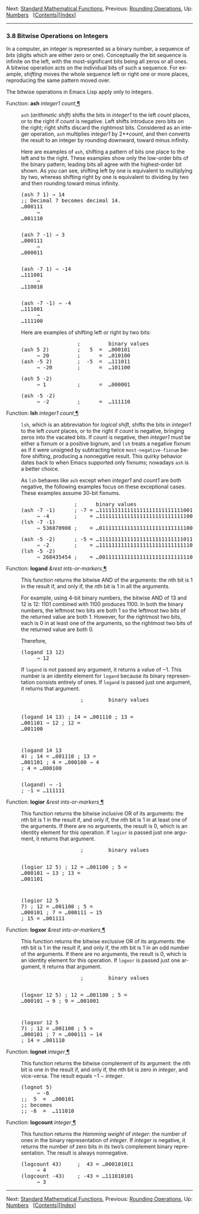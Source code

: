 <!DOCTYPE html>
<!-- saved from url=(0081)https://www.gnu.org/software/emacs/manual/html_node/elisp/Bitwise-Operations.html -->
<html><!-- Created by GNU Texinfo 7.0.3, https://www.gnu.org/software/texinfo/ --><head><meta http-equiv="Content-Type" content="text/html; charset=UTF-8">

<title>Bitwise Operations (GNU Emacs Lisp Reference Manual)</title>

<meta name="description" content="Bitwise Operations (GNU Emacs Lisp Reference Manual)">
<meta name="keywords" content="Bitwise Operations (GNU Emacs Lisp Reference Manual)">
<meta name="resource-type" content="document">
<meta name="distribution" content="global">
<meta name="Generator" content="makeinfo">
<meta name="viewport" content="width=device-width,initial-scale=1">

<link rev="made" href="mailto:bug-gnu-emacs@gnu.org">
<link rel="icon" type="image/png" href="https://www.gnu.org/graphics/gnu-head-mini.png">
<meta name="ICBM" content="42.256233,-71.006581">
<meta name="DC.title" content="gnu.org">
<style type="text/css">
@import url('/software/emacs/manual.css');
</style>
</head>

<body lang="en">
<div class="section-level-extent" id="Bitwise-Operations">
<div class="nav-panel">
<p>
Next: <a href="https://www.gnu.org/software/emacs/manual/html_node/elisp/Math-Functions.html" accesskey="n" rel="next">Standard Mathematical Functions</a>, Previous: <a href="https://www.gnu.org/software/emacs/manual/html_node/elisp/Rounding-Operations.html" accesskey="p" rel="prev">Rounding Operations</a>, Up: <a href="https://www.gnu.org/software/emacs/manual/html_node/elisp/Numbers.html" accesskey="u" rel="up">Numbers</a> &nbsp; [<a href="https://www.gnu.org/software/emacs/manual/html_node/elisp/index.html#SEC_Contents" title="Table of contents" rel="contents">Contents</a>][<a href="https://www.gnu.org/software/emacs/manual/html_node/elisp/Index.html" title="Index" rel="index">Index</a>]</p>
</div>
<hr>
<h3 class="section" id="Bitwise-Operations-on-Integers">3.8 Bitwise Operations on Integers</h3>
<a class="index-entry-id" id="index-bitwise-arithmetic"></a>
<a class="index-entry-id" id="index-logical-arithmetic"></a>

<p>In a computer, an integer is represented as a binary number, a
sequence of <em class="dfn">bits</em> (digits which are either zero or one).
Conceptually the bit sequence is infinite on the left, with the
most-significant bits being all zeros or all ones.  A bitwise
operation acts on the individual bits of such a sequence.  For example,
<em class="dfn">shifting</em> moves the whole sequence left or right one or more places,
reproducing the same pattern moved over.
</p>
<p>The bitwise operations in Emacs Lisp apply only to integers.
</p>
<dl class="first-deffn first-defun-alias-first-deffn">
<dt class="deffn defun-alias-deffn" id="index-ash"><span class="category-def">Function: </span><span><strong class="def-name">ash</strong> <var class="def-var-arguments">integer1 count</var><a class="copiable-link" href="https://www.gnu.org/software/emacs/manual/html_node/elisp/Bitwise-Operations.html#index-ash"> ¶</a></span></dt>
<dd><a class="index-entry-id" id="index-arithmetic-shift"></a>
<p><code class="code">ash</code> (<em class="dfn">arithmetic shift</em>) shifts the bits in <var class="var">integer1</var>
to the left <var class="var">count</var> places, or to the right if <var class="var">count</var> is
negative.  Left shifts introduce zero bits on the right; right shifts
discard the rightmost bits.  Considered as an integer operation,
<code class="code">ash</code> multiplies <var class="var">integer1</var> by
2**<var class="var">count</var>,
and then converts the result to an integer by rounding downward, toward
minus infinity.
</p>
<p>Here are examples of <code class="code">ash</code>, shifting a pattern of bits one place
to the left and to the right.  These examples show only the low-order
bits of the binary pattern; leading bits all agree with the
highest-order bit shown.  As you can see, shifting left by one is
equivalent to multiplying by two, whereas shifting right by one is
equivalent to dividing by two and then rounding toward minus infinity.
</p>
<div class="example">
<div class="group"><pre class="example-preformatted">(ash 7 1) ⇒ 14
;; <span class="r">Decimal 7 becomes decimal 14.</span>
…000111
     ⇒
…001110
</pre></div><pre class="example-preformatted">
</pre><div class="group"><pre class="example-preformatted">(ash 7 -1) ⇒ 3
…000111
     ⇒
…000011
</pre></div><pre class="example-preformatted">
</pre><div class="group"><pre class="example-preformatted">(ash -7 1) ⇒ -14
…111001
     ⇒
…110010
</pre></div><pre class="example-preformatted">
</pre><div class="group"><pre class="example-preformatted">(ash -7 -1) ⇒ -4
…111001
     ⇒
…111100
</pre></div></div>

<p>Here are examples of shifting left or right by two bits:
</p>
<div class="example smallexample">
<div class="group"><pre class="example-preformatted">                  ;  <span class="r">       binary values</span>
(ash 5 2)         ;   5  =  <span class="r">…000101</span>
     ⇒ 20         ;      =  <span class="r">…010100</span>
(ash -5 2)        ;  -5  =  <span class="r">…111011</span>
     ⇒ -20        ;      =  <span class="r">…101100</span>
</pre></div><div class="group"><pre class="example-preformatted">(ash 5 -2)
     ⇒ 1          ;      =  <span class="r">…000001</span>
</pre></div><div class="group"><pre class="example-preformatted">(ash -5 -2)
     ⇒ -2         ;      =  <span class="r">…111110</span>
</pre></div></div>
</dd></dl>

<dl class="first-deffn first-defun-alias-first-deffn">
<dt class="deffn defun-alias-deffn" id="index-lsh"><span class="category-def">Function: </span><span><strong class="def-name">lsh</strong> <var class="def-var-arguments">integer1 count</var><a class="copiable-link" href="https://www.gnu.org/software/emacs/manual/html_node/elisp/Bitwise-Operations.html#index-lsh"> ¶</a></span></dt>
<dd><a class="index-entry-id" id="index-logical-shift"></a>
<p><code class="code">lsh</code>, which is an abbreviation for <em class="dfn">logical shift</em>, shifts the
bits in <var class="var">integer1</var> to the left <var class="var">count</var> places, or to the right
if <var class="var">count</var> is negative, bringing zeros into the vacated bits.  If
<var class="var">count</var> is negative, then <var class="var">integer1</var> must be either a fixnum
or a positive bignum, and <code class="code">lsh</code> treats a negative fixnum as if it
were unsigned by subtracting twice <code class="code">most-negative-fixnum</code> before
shifting, producing a nonnegative result.  This quirky behavior dates
back to when Emacs supported only fixnums; nowadays <code class="code">ash</code> is a
better choice.
</p>
<p>As <code class="code">lsh</code> behaves like <code class="code">ash</code> except when <var class="var">integer1</var> and
<var class="var">count1</var> are both negative, the following examples focus on these
exceptional cases.  These examples assume 30-bit fixnums.
</p>
<div class="example smallexample">
<div class="group"><pre class="example-preformatted">                 ; <span class="r">     binary values</span>
(ash -7 -1)      ; -7 = <span class="r">…111111111111111111111111111001</span>
     ⇒ -4        ;    = <span class="r">…111111111111111111111111111100</span>
(lsh -7 -1)
     ⇒ 536870908 ;    = <span class="r">…011111111111111111111111111100</span>
</pre></div><div class="group"><pre class="example-preformatted">(ash -5 -2)      ; -5 = <span class="r">…111111111111111111111111111011</span>
     ⇒ -2        ;    = <span class="r">…111111111111111111111111111110</span>
(lsh -5 -2)
     ⇒ 268435454 ;    = <span class="r">…001111111111111111111111111110</span>
</pre></div></div>
</dd></dl>

<dl class="first-deffn first-defun-alias-first-deffn">
<dt class="deffn defun-alias-deffn" id="index-logand"><span class="category-def">Function: </span><span><strong class="def-name">logand</strong> <var class="def-var-arguments">&amp;rest ints-or-markers</var><a class="copiable-link" href="https://www.gnu.org/software/emacs/manual/html_node/elisp/Bitwise-Operations.html#index-logand"> ¶</a></span></dt>
<dd><p>This function returns the bitwise AND of the arguments: the <var class="var">n</var>th
bit is 1 in the result if, and only if, the <var class="var">n</var>th bit is 1 in all
the arguments.
</p>
<p>For example, using 4-bit binary numbers, the bitwise AND of 13 and
12 is 12: 1101 combined with 1100 produces 1100.
In both the binary numbers, the leftmost two bits are both 1
so the leftmost two bits of the returned value are both 1.
However, for the rightmost two bits, each is 0 in at least one of
the arguments, so the rightmost two bits of the returned value are both 0.
</p>
<p>Therefore,
</p>
<div class="example">
<div class="group"><pre class="example-preformatted">(logand 13 12)
     ⇒ 12
</pre></div></div>

<p>If <code class="code">logand</code> is not passed any argument, it returns a value of
−1.  This number is an identity element for <code class="code">logand</code>
because its binary representation consists entirely of ones.  If
<code class="code">logand</code> is passed just one argument, it returns that argument.
</p>
<div class="example smallexample">
<div class="group"><pre class="example-preformatted">                   ; <span class="r">       binary values</span>

(logand 14 13)     ; 14  =  <span class="r">…001110</span>
                   ; 13  =  <span class="r">…001101</span>
     ⇒ 12         ; 12  =  <span class="r">…001100</span>
</pre></div><pre class="example-preformatted">
</pre><div class="group"><pre class="example-preformatted">(logand 14 13 4)   ; 14  =  <span class="r">…001110</span>
                   ; 13  =  <span class="r">…001101</span>
                   ;  4  =  <span class="r">…000100</span>
     ⇒ 4          ;  4  =  <span class="r">…000100</span>
</pre></div><pre class="example-preformatted">
</pre><div class="group"><pre class="example-preformatted">(logand)
     ⇒ -1         ; -1  =  <span class="r">…111111</span>
</pre></div></div>
</dd></dl>

<dl class="first-deffn first-defun-alias-first-deffn">
<dt class="deffn defun-alias-deffn" id="index-logior"><span class="category-def">Function: </span><span><strong class="def-name">logior</strong> <var class="def-var-arguments">&amp;rest ints-or-markers</var><a class="copiable-link" href="https://www.gnu.org/software/emacs/manual/html_node/elisp/Bitwise-Operations.html#index-logior"> ¶</a></span></dt>
<dd><p>This function returns the bitwise inclusive OR of its arguments: the <var class="var">n</var>th
bit is 1 in the result if, and only if, the <var class="var">n</var>th bit is 1 in at
least one of the arguments.  If there are no arguments, the result is 0,
which is an identity element for this operation.  If <code class="code">logior</code> is
passed just one argument, it returns that argument.
</p>
<div class="example smallexample">
<div class="group"><pre class="example-preformatted">                   ; <span class="r">       binary values</span>

(logior 12 5)      ; 12  =  <span class="r">…001100</span>
                   ;  5  =  <span class="r">…000101</span>
     ⇒ 13         ; 13  =  <span class="r">…001101</span>
</pre></div><pre class="example-preformatted">
</pre><div class="group"><pre class="example-preformatted">(logior 12 5 7)    ; 12  =  <span class="r">…001100</span>
                   ;  5  =  <span class="r">…000101</span>
                   ;  7  =  <span class="r">…000111</span>
     ⇒ 15         ; 15  =  <span class="r">…001111</span>
</pre></div></div>
</dd></dl>

<dl class="first-deffn first-defun-alias-first-deffn">
<dt class="deffn defun-alias-deffn" id="index-logxor"><span class="category-def">Function: </span><span><strong class="def-name">logxor</strong> <var class="def-var-arguments">&amp;rest ints-or-markers</var><a class="copiable-link" href="https://www.gnu.org/software/emacs/manual/html_node/elisp/Bitwise-Operations.html#index-logxor"> ¶</a></span></dt>
<dd><p>This function returns the bitwise exclusive OR of its arguments: the
<var class="var">n</var>th bit is 1 in the result if, and only if, the <var class="var">n</var>th bit is
1 in an odd number of the arguments.  If there are no arguments, the
result is 0, which is an identity element for this operation.  If
<code class="code">logxor</code> is passed just one argument, it returns that argument.
</p>
<div class="example smallexample">
<div class="group"><pre class="example-preformatted">                   ; <span class="r">       binary values</span>

(logxor 12 5)      ; 12  =  <span class="r">…001100</span>
                   ;  5  =  <span class="r">…000101</span>
     ⇒ 9          ;  9  =  <span class="r">…001001</span>
</pre></div><pre class="example-preformatted">
</pre><div class="group"><pre class="example-preformatted">(logxor 12 5 7)    ; 12  =  <span class="r">…001100</span>
                   ;  5  =  <span class="r">…000101</span>
                   ;  7  =  <span class="r">…000111</span>
     ⇒ 14         ; 14  =  <span class="r">…001110</span>
</pre></div></div>
</dd></dl>

<dl class="first-deffn first-defun-alias-first-deffn">
<dt class="deffn defun-alias-deffn" id="index-lognot"><span class="category-def">Function: </span><span><strong class="def-name">lognot</strong> <var class="def-var-arguments">integer</var><a class="copiable-link" href="https://www.gnu.org/software/emacs/manual/html_node/elisp/Bitwise-Operations.html#index-lognot"> ¶</a></span></dt>
<dd><p>This function returns the bitwise complement of its argument: the <var class="var">n</var>th
bit is one in the result if, and only if, the <var class="var">n</var>th bit is zero in
<var class="var">integer</var>, and vice-versa.  The result equals −1 −
<var class="var">integer</var>.
</p>
<div class="example">
<pre class="example-preformatted">(lognot 5)
     ⇒ -6
;;  5  =  <span class="r">…000101</span>
;; <span class="r">becomes</span>
;; -6  =  <span class="r">…111010</span>
</pre></div>
</dd></dl>

<a class="index-entry-id" id="index-popcount"></a>
<a class="index-entry-id" id="index-Hamming-weight"></a>
<a class="index-entry-id" id="index-counting-set-bits"></a>
<dl class="first-deffn first-defun-alias-first-deffn">
<dt class="deffn defun-alias-deffn" id="index-logcount"><span class="category-def">Function: </span><span><strong class="def-name">logcount</strong> <var class="def-var-arguments">integer</var><a class="copiable-link" href="https://www.gnu.org/software/emacs/manual/html_node/elisp/Bitwise-Operations.html#index-logcount"> ¶</a></span></dt>
<dd><p>This function returns the <em class="dfn">Hamming weight</em> of <var class="var">integer</var>: the
number of ones in the binary representation of <var class="var">integer</var>.
If <var class="var">integer</var> is negative, it returns the number of zero bits in
its two’s complement binary representation.  The result is always
nonnegative.
</p>
<div class="example">
<pre class="example-preformatted">(logcount 43)     ;  43 = <span class="r">…000101011</span>
     ⇒ 4
(logcount -43)    ; -43 = <span class="r">…111010101</span>
     ⇒ 3
</pre></div>
</dd></dl>

</div>
<hr>
<div class="nav-panel">
<p>
Next: <a href="https://www.gnu.org/software/emacs/manual/html_node/elisp/Math-Functions.html">Standard Mathematical Functions</a>, Previous: <a href="https://www.gnu.org/software/emacs/manual/html_node/elisp/Rounding-Operations.html">Rounding Operations</a>, Up: <a href="https://www.gnu.org/software/emacs/manual/html_node/elisp/Numbers.html">Numbers</a> &nbsp; [<a href="https://www.gnu.org/software/emacs/manual/html_node/elisp/index.html#SEC_Contents" title="Table of contents" rel="contents">Contents</a>][<a href="https://www.gnu.org/software/emacs/manual/html_node/elisp/Index.html" title="Index" rel="index">Index</a>]</p>
</div>





</body></html>